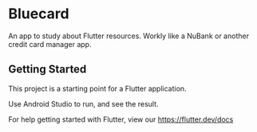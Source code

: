 # Bluecard

An app to study about Flutter resources. Workly like a NuBank or another credit card manager app.

## Getting Started

This project is a starting point for a Flutter application.

Use Android Studio to run, and see the result.

For help getting started with Flutter, view our
https://flutter.dev/docs
